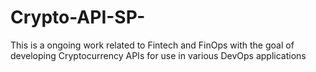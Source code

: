 # Crypto-API-SP-
This is a ongoing work related to Fintech and FinOps with the goal of developing Cryptocurrency APIs for use in various DevOps applications 
